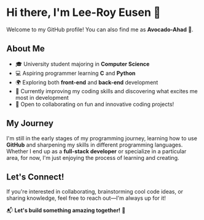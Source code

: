 # Hi there, I'm Lee-Roy Eusen 👋

Welcome to my GitHub profile! You can also find me as **Avocado-Ahad** 🍐.

## About Me

- 🎓 University student majoring in **Computer Science**
- 💻 Aspiring programmer learning **C** and **Python**
- 🌍 Exploring both **front-end** and **back-end** development
- 🎯 Currently improving my coding skills and discovering what excites me most in development
- 🚀 Open to collaborating on fun and innovative coding projects!

## My Journey

I'm still in the early stages of my programming journey, learning how to use **GitHub** and sharpening my skills in different programming languages. Whether I end up as a **full-stack developer** or specialize in a particular area, for now, I'm just enjoying the process of learning and creating.

## Let's Connect!

If you're interested in collaborating, brainstorming cool code ideas, or sharing knowledge, feel free to reach out—I'm always up for it!

📬 **Let's build something amazing together!** 🚀

<!---
Avocado-Ahad/Avocado-Ahad is a ✨ special ✨ repository because its `README.md` (this file) appears on your GitHub profile.
You can click the Preview link to take a look at your changes.
--->
